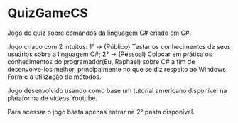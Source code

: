 # QuizGameCS
Jogo de quiz sobre comandos da linguagem C# criado em C#.

Jogo criado com 2 intuitos:
  1° -> (Público) Testar os conhecimentos de seus usuários sobre a linguagem C#;
  2° -> (Pessoal) Colocar em prática os conhecimentos do programador(Eu, Raphael) sobre C# a fim de desenvolve-los melhor, principalmente no que se diz respeito ao Windows Form e à utilização de métodos.

Jogo desenvolvido usando como base um tutorial americano disponível na plataforma de vídeos Youtube.

Para acessar o jogo basta apenas entrar na 2° pasta disponível. 
